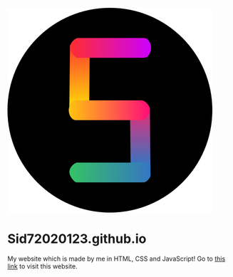 ![logo](logo.svg)
# Sid72020123.github.io
My website which is made by me in HTML, CSS and JavaScript! Go to [this link](https://Sid72020123.github.io/) to visit this website.


